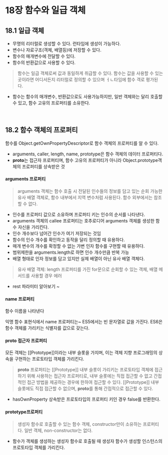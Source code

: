 # 18장 함수와 일급 객체

## 18.1 일급 객체

- 무명의 리터럴로 생성할 수 있다. 런타임에 생성이 가능하다.
- 변수나 자료구조(객체, 배열등)에 저장할 수 있다.
- 함수의 매개변수에 전달할 수 있다.
- 함수의 반환값으로 사용할 수 있다.

> 함수는 일급 객체로써 값과 동일하게 취급할 수 있다. 함수는 값을 사용할 수 있는 곳이라면 어디서든지 리터럴로 정의할 수 있으며 ㅓㄴ타임에 함수 객로 평가된다.

- 함수는 함수의 매개변수, 반환값으로도 사용가능하지만, 일반 객체와는 달리 호출할 수 있고, 함수 고유의 프로퍼티를 소유한다.

</br>

## 18.2 함수 객체의 프로퍼티

함수를 Object.getOwnPropertyDescriptor로 함수 객체의 프로퍼티를 알 수 있다.

- arguments, caller, length, name, prototype은 함수 객체의 데이터 프로퍼티다.
- **proto**는 접근자 프로퍼티며, 함수 고유의 프로퍼티가 아니라 Object.prototype객체의 프로퍼티를 상속받은 것

#### arguments 프로퍼티

> arguments 객체는 함수 호출 시 전달된 인수들의 정보를 담고 있는 순회 가능한 유사 배열 객체로, 함수 내부에서 지역 변수처럼 사용된다. 함수 외부에서는 참조할 수 없다.

- 인수를 프로퍼티 값으로 소유하며 프로퍼티 키는 인수의 순서를 나타낸다.
- arguments 객체의 callee 프로퍼티는 호추로디어 arguments 객체를 생성한 함수 자신을 가리킨다.
- 인수 개수보다 넘어간 인수가 여기 저장되는 것임
- 함수의 인수 개수를 확인하고 동작을 달리 정의할 때 유용하다.
- 매개 변수의 개수를 확정할 수 없는 가변 인자 함수를 구현할 때 유용하다.
- 범위제한을 arguments.length로 하면 인수 개수만큼 반복 가능
- 배열 형태로 인자 정보를 담고 있지만 실제 배열이 아닌 유사 배열 객체다.

> 유사 배열 객체: length 프로퍼티를 가진 for문으로 순회할 수 있는 객체, 배열 메서드를 사용할 경우 에러

- rest 파라미터 알아보기 ~

#### name 프로퍼티

함수 이름을 나타낸다

익명 함수 표현식에서 name 프로퍼티는~
ES5에서는 빈 문자열로 값을 가진다.
ES6은 함수 객체를 가리키는 식별자를 값으로 갖는다.

#### **proto** 접근자 프로퍼티

모든 객체는 [[Prototype]]이라는 내부 슬롯을 가지며, 이는 객체 지향 프로그래밍의 상속을 구현하는 프로토타입 객체를 가리킨다.

> **proto** 프로퍼티는 [[Prototype]] 내부 슬롯이 가리키는 프로토타입 객체에 접근하기 위해 사용하는 접근자 프로퍼티로, 내부 슬롯에는 직접 접근할 수 없고 간접적인 접근 방법을 제공하는 경우에 한하여 접근할 수 있다. [[Prototype]] 내부 슬롯에도 직접 접근할 수 없으며, **proto**를 통해 간접적으로 접근할 수 있다.

- hasOwnProperty 상속받은 프로토타입의 프로퍼티 키인 경우 false를 반환한다.

#### prototype프로퍼티

> 생성자 함수로 호출할 수 있는 함수 객체, constructor만이 소유하는 프로퍼티다. 일반 객체, non-constructor는 없다.

- 함수가 객체를 생성하는 생성자 함수로 호출될 때 생성자 함수가 생성할 인스턴스의 프로토타입 객체를 가리킨다.
